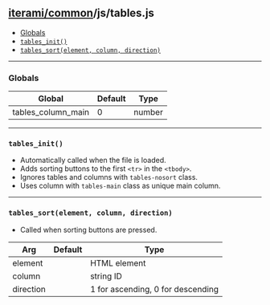 [iterami/common](https://github.com/iterami/Docs.htm/blob/gh-pages/common/README.md)/js/tables.js
-------------------------------------------------------------------------------------------------

* [Globals](#globals)
* [`tables_init()`](#tables_init)
* [`tables_sort(element, column, direction)`](#tables_sortelement_column_direction)

---

### Globals

Global             | Default | Type
-------------------|---------|-------
tables_column_main | 0       | number

---

### `tables_init()`
* Automatically called when the file is loaded.
* Adds sorting buttons to the first `<tr>` in the `<tbody>`.
* Ignores tables and columns with `tables-nosort` class.
* Uses column with `tables-main` class as unique main column.

---

### `tables_sort(element, column, direction)`
* Called when sorting buttons are pressed.

Arg       | Default | Type
----------|---------|----------------------------------
element   |         | HTML element
column    |         | string ID
direction |         | 1 for ascending, 0 for descending
